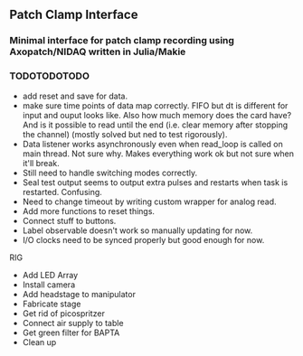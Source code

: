## Patch Clamp Interface
### Minimal interface for patch clamp recording using Axopatch/NIDAQ written in Julia/Makie


### TODOTODOTODO
 - add reset and save for data.
 - make sure time points of data map correctly. FIFO but dt is different for input and ouput looks like. Also how much memory does the card have? And is it possible to read until the end (i.e. clear memory after stopping the channel) (mostly solved but ned to test rigorously).
 - Data listener works asynchronously even when read_loop is called on main thread. Not sure why. Makes everything work ok but not sure when it'll break.
 - Still need to handle switching modes correctly.
 - Seal test output seems to output extra pulses and restarts when task is restarted. Confusing.
 - Need to change timeout by writing custom wrapper for analog read.
 - Add more functions to reset things.
 - Connect stuff to buttons.
 - Label observable doesn't work so manually updating for now. 
 - I/O clocks need to be synced properly but good enough for now.


RIG
 - Add LED Array
 - Install camera
 - Add headstage to manipulator
 - Fabricate stage
 - Get rid of picospritzer
 - Connect air supply to table
 - Get green filter for BAPTA
 - Clean up
